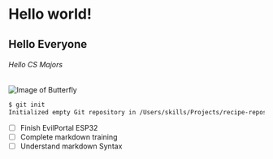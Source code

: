 # Hello world!
## Hello Everyone
###### Hello CS Majors
![Image of Butterfly](https://www.pngarts.com/files/6/Real-Pink-Butterfly-Transparent-Image.png)
``` bash
$ git init
Initialized empty Git repository in /Users/skills/Projects/recipe-repository/.git/
```
- [ ] Finish EvilPortal ESP32
- [ ] Complete markdown training
- [ ] Understand markdown Syntax
